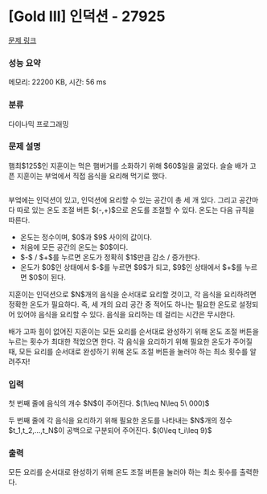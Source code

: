 # [Gold III] 인덕션 - 27925 

[문제 링크](https://www.acmicpc.net/problem/27925) 

### 성능 요약

메모리: 22200 KB, 시간: 56 ms

### 분류

다이나믹 프로그래밍

### 문제 설명

<p>햄최$125$인 지훈이는 먹은 햄버거를 소화하기 위해 $60$일을 굶었다. 슬슬 배가 고픈 지훈이는 부엌에서 직접 음식을 요리해 먹기로 했다.</p>

<p style="text-align: center;"><img alt="" src="https://upload.acmicpc.net/3ea11d52-6c6b-47db-9df6-e0d703f03525/-/preview/"></p>

<p>부엌에는 인덕션이 있고, 인덕션에 요리할 수 있는 공간이 총 세 개 있다. 그리고 공간마다 따로 있는 온도 조절 버튼 $(-,+)$으로 온도를 조절할 수 있다. 온도는 다음 규칙을 따른다.</p>

<ul>
	<li>온도는 정수이며, $0$과 $9$ 사이의 값이다.</li>
	<li>처음에 모든 공간의 온도는 $0$이다.</li>
	<li>$-$ / $+$를 누르면 온도가 정확히 $1$만큼 감소 / 증가한다.</li>
	<li>온도가 $0$인 상태에서 $-$를 누르면 $9$가 되고, $9$인 상태에서 $+$를 누르면 $0$이 된다.</li>
</ul>

<p>지훈이는 인덕션으로 $N$개의 음식을 순서대로 요리할 것이고, 각 음식을 요리하려면 정확한 온도가 필요하다. 즉, 세 개의 요리 공간 중 적어도 하나는 필요한 온도로 설정되어 있어야 음식을 요리할 수 있다. 음식을 요리하는 데 걸리는 시간은 무시한다.</p>

<p>배가 고파 힘이 없어진 지훈이는 모든 요리를 순서대로 완성하기 위해 온도 조절 버튼을 누르는 횟수가 최대한 적었으면 한다. 각 음식을 요리하기 위해 필요한 온도가 주어질 때, 모든 요리를 순서대로 완성하기 위해 온도 조절 버튼을 눌러야 하는 최소 횟수를 알려주자!</p>

### 입력 

 <p>첫 번째 줄에 음식의 개수 $N$이 주어진다. $(1\leq N\leq 5\ 000)$</p>

<p>두 번째 줄에 각 음식을 요리하기 위해 필요한 온도를 나타내는 $N$개의 정수 $t_1,t_2,...,t_N$이 공백으로 구분되어 주어진다. $(0\leq t_i\leq 9)$</p>

### 출력 

 <p>모든 요리를 순서대로 완성하기 위해 온도 조절 버튼을 눌러야 하는 최소 횟수를 출력한다.</p>

